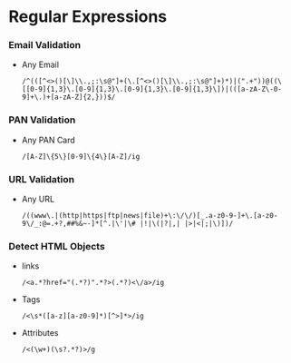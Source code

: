 # Regular Expressions

### Email Validation
- Any Email
  ```JS
  /^(([^<>()[\]\\.,;:\s@"]+(\.[^<>()[\]\\.,;:\s@"]+)*)|(".+"))@((\[[0-9]{1,3}\.[0-9]{1,3}\.[0-9]{1,3}\.[0-9]{1,3}\])|(([a-zA-Z\-0-9]+\.)+[a-zA-Z]{2,}))$/ 
  ```

### PAN Validation
- Any PAN Card
  ```JS
  /[A-Z]\{5\}[0-9]\{4\}[A-Z]/ig
  ```

### URL Validation
- Any URL
  ```JS
  /((www\.|(http|https|ftp|news|file)+\:\/\/)[_.a-z0-9-]+\.[a-z0-9\/_:@=.+?,##%&~-]*[^.|\'|\# |!|\(|?|,| |>|<|;|\)])/ 
  ```
  
### Detect HTML Objects
- links
  ```JS
  /<a.*?href="(.*?)".*?>(.*?)<\/a>/ig
  ```
- Tags
  ```JS
  /<\s*([a-z][a-z0-9]*)[^>]*>/ig 
  ```
- Attributes
  ```JS
  /<(\w+)(\s?.*?)>/g
  ```

